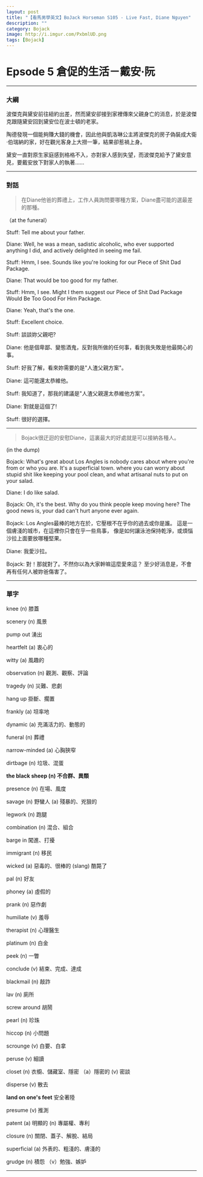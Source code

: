 ```yaml
---
layout: post
title: "【看馬男學英文】BoJack Horseman S105 - Live Fast, Diane Nguyen"
description: ""
category: Bojack
image: http://i.imgur.com/PxbmlUD.png
tags: [Bojack]
---
```


# Epsode 5 倉促的生活－戴安·阮


---

### 大綱

波傑克與黛安前往紐約出差，然而黛安卻接到家裡傳來父親身亡的消息，於是波傑克跟隨黛安回到黛安位在波士頓的老家。

陶德發現一個能夠賺大錢的機會，因此他與凱洛琳公主將波傑克的房子偽裝成大衛·伯瑞納的家，好在觀光客身上大撈一筆，結果卻惹禍上身。

黛安一直對原生家庭感到格格不入，亦對家人感到失望，而波傑克給予了黛安意見，要戴安放下對家人的執著……

---

### 對話


> 在Diane他爸的葬禮上，工作人員詢問要哪種方案，Diane盡可能的選最差的那種。

（at the funeral）

Stuff: Tell me about your father.

Diane: Well, he was a mean, sadistic alcoholic, who ever
supported anything I did, and actively delighted in 
seeing me fail.

Stuff: Hmm, I see. Sounds like you're looking for our
 Piece of Shit Dad Package.

Diane: That would be too good for my father.

Stuff: Hmm, I see. Might I them suggest our Piece
of Shit Dad Package Would Be Too Good For Him Package. 

Diane: Yeah, that's the one.

Stuff: Excellent choice.

Stuff: 談談妳父親吧?

Diane: 他是個卑鄙、變態酒鬼，反對我所做的任何事，看到我失敗是他最開心的事。

Stuff: 好我了解，看來妳需要的是"人渣父親方案"。

Diane: 這可能還太恭維他。

Stuff: 我知道了，那我的建議是"人渣父親還太恭維他方案"。

Diane: 對就是這個了!

Stuff: 很好的選擇。

---


> Bojack很迂迴的安慰Diane，這裏最大的好處就是可以接納各種人。

(in the dump)

Bojack: What's great about Los Angles is nobody cares
about where you're from or who you are.
It's a superficial town.
where you can worry about stupid shit like keeping
 your pool clean, and what artisanal nuts to put
 on your salad.

Diane: I do like salad.

Bojack: Oh, it's the best. Why do you think people
keep moving here?
The good news is, your dad can't
 hurt anyone ever again.

Bojack: Los Angles最棒的地方在於，它壓根不在乎你的過去或你是誰。
這是一個膚淺的城市，在這裡你只會在乎一些鳥事，
像是如何讓泳池保持乾淨，或煩惱沙拉上面要放哪種堅果。

Diane: 我愛沙拉。

Bojack: 對！那就對了。不然你以為大家幹嘛這麼愛來這？
至少好消息是，不會再有任何人被妳爸傷害了。

---

### 單字

knee (n) 膝蓋

scenery (n) 風景

pump out 湧出

heartfelt (a) 衷心的 

witty (a) 風趣的

observation (n) 觀測、觀察、評論

tragedy (n) 災難、悲劇

hang up 掛斷、擱置

frankly (a) 坦率地

dynamic (a) 充滿活力的、動態的

funeral (n) 葬禮 

narrow-minded (a) 心胸狹窄

dirtbage (n) 垃圾、混蛋 

**the black sheep (n) 不合群、異類**

presence (n) 在場、風度

savage (n) 野蠻人 (a) 殘暴的、兇狠的

legwork (n) 跑腿

combination (n) 混合、組合

barge in 闖進、打擾

immigrant (n) 移民

wicked (a) 惡毒的、很棒的 (slang) 酷斃了

pal (n) 好友

phoney (a) 虛假的

prank (n) 惡作劇

humiliate (v) 羞辱

therapist (n) 心理醫生 

platinum (n) 白金

peek (n) 一瞥

conclude (v) 結束、完成、達成

blackmail (n) 敲詐 

lav (n) 廁所

screw around 胡鬧

pearl (n) 珍珠

hiccop (n) 小問題

scrounge (v) 白要、白拿 

peruse (v) 細讀

closet (n) 衣櫥、儲藏室、隱密 （a）隱密的 (v) 密談 

disperse (v) 散去

**land on one's feet** 安全著陸

presume (v) 推測

patent (a) 明顯的 (n) 專屬權、專利

closure (n) 關閉、蓋子、解脫、結局 

superficial (a) 外表的、粗淺的、膚淺的

grudge (n) 積怨 （v）勉強、嫉妒  





---

